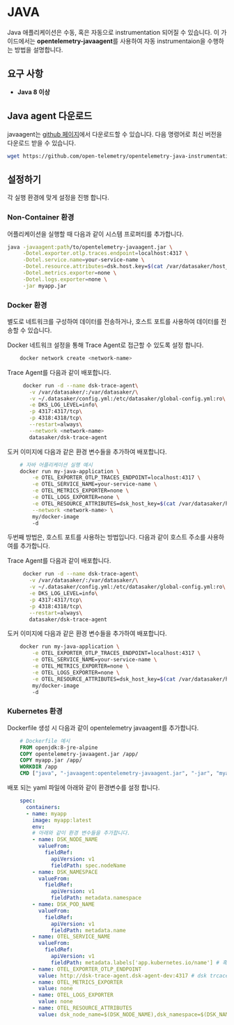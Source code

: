 # JAVA

Java 애플리케이션은 수동, 혹은 자동으로 instrumentation 되어질 수 있습니다. 이 가이드에서는 **opentelemetry-javaagent**를 사용하여 자동 instrumentaion을 수행하는 방법을 설명합니다.

## 요구 사항

* **Java 8 이상**

## Java agent 다운로드

javaagent는 [github 페이지](https://github.com/open-telemetry/opentelemetry-java-instrumentation/releases/latest)에서 다운로드할 수 있습니다.
다음 명령어로 최신 버전을 다운로드 받을 수 있습니다.

```bash
wget https://github.com/open-telemetry/opentelemetry-java-instrumentation/releases/latest/download/opentelemetry-javaagent.jar
```

## 설정하기

각 실행 환경에 맞게 설정을 진행 합니다.

### Non-Container 환경

어플리케이션을 실행할 때 다음과 같이 시스템 프로퍼티를 추가합니다.

``` bash
java -javaagent:path/to/opentelemetry-javaagent.jar \
     -Dotel.exporter.otlp.traces.endpoint=localhost:4317 \
     -Dotel.service.name=your-service-name \
     -Dotel.resource.attributes=dsk.host.key=$(cat /var/datasaker/host_key) \
     -Dotel.metrics.exporter=none \
     -Dotel.logs.exporter=none \
     -jar myapp.jar
```

### Docker 환경

별도로 네트워크를 구성하여 데이터를 전송하거나, 호스트 포트를 사용하여 데이터를 전송할 수 있습니다.

Docker 네트워크 설정을 통해 Trace Agent로 접근할 수 있도록 설정 합니다.

``` bash
    docker network create <network-name>
```

Trace Agent를 다음과 같이 배포합니다.

``` bash
     docker run -d --name dsk-trace-agent\
       -v /var/datasaker/:/var/datasaker/\
       -v ~/.datasaker/config.yml:/etc/datasaker/global-config.yml:ro\
       -e DKS_LOG_LEVEL=info\
       -p 4317:4317/tcp\
       -p 4318:4318/tcp\
       --restart=always\
       --network <network-name>
       datasaker/dsk-trace-agent
```

도커 이미지에 다음과 같은 환경 변수들을 추가하여 배포합니다.

``` bash
    # 자바 어플리케이션 실행 예시
    docker run my-java-application \
        -e OTEL_EXPORTER_OTLP_TRACES_ENDPOINT=localhost:4317 \
        -e OTEL_SERVICE_NAME=your-service-name \
        -e OTEL_METRICS_EXPORTER=none \
        -e OTEL_LOGS_EXPORTER=none \
        -e OTEL_RESOURCE_ATTRIBUTES=dsk_host_key=$(cat /var/datasaker/host_key) \
        --network <network-name> \
        my/docker-image
        -d
```

두번째 방법은, 호스트 포트를 사용하는 방법입니다. 다음과 같이 호스트 주소를 사용하여를 추가합니다.

Trace Agent를 다음과 같이 배포합니다.

``` bash
     docker run -d --name dsk-trace-agent\
       -v /var/datasaker/:/var/datasaker/\
       -v ~/.datasaker/config.yml:/etc/datasaker/global-config.yml:ro\
       -e DKS_LOG_LEVEL=info\
       -p 4317:4317/tcp\
       -p 4318:4318/tcp\
       --restart=always\
       datasaker/dsk-trace-agent
```
도커 이미지에 다음과 같은 환경 변수들을 추가하여 배포합니다.
``` bash
    docker run my-java-application \
        -e OTEL_EXPORTER_OTLP_TRACES_ENDPOINT=localhost:4317 \
        -e OTEL_SERVICE_NAME=your-service-name \
        -e OTEL_METRICS_EXPORTER=none \
        -e OTEL_LOGS_EXPORTER=none \
        -e OTEL_RESOURCE_ATTRIBUTES=dsk_host_key=$(cat /var/datasaker/host_key) \
        my/docker-image
        -d
```

### Kubernetes 환경

Dockerfile 생성 시 다음과 같이 opentelemetry javaagent를 추가합니다.

``` dockerfile
    # Dockerfile 예시
    FROM openjdk:8-jre-alpine
    COPY opentelemetry-javaagent.jar /app/
    COPY myapp.jar /app/
    WORKDIR /app
    CMD ["java", "-javaagent:opentelemetry-javaagent.jar", "-jar", "myapp.jar"]
```

배포 되는 yaml 파일에 아래와 같이 환경변수를 설정 합니다.

``` yaml
    spec:
      containers:
      - name: myapp
        image: myapp:latest
        env:
        # 아래와 같이 환경 변수들을 추가합니다.
        - name: DSK_NODE_NAME
          valueFrom:
            fieldRef:
              apiVersion: v1
              fieldPath: spec.nodeName
        - name: DSK_NAMESPACE
          valueFrom:
            fieldRef:
              apiVersion: v1
              fieldPath: metadata.namespace
        - name: DSK_POD_NAME
          valueFrom:
            fieldRef:
              apiVersion: v1
              fieldPath: metadata.name
        - name: OTEL_SERVICE_NAME
          valueFrom:
            fieldRef:
              apiVersion: v1
              fieldPath: metadata.labels['app.kubernetes.io/name'] # 혹은 서비스를 구분할 수 있는 다른 label
        - name: OTEL_EXPORTER_OTLP_ENDPOINT
          value: http://dsk-trace-agent.dsk-agent-dev:4317 # dsk trcace agent 서비스명
        - name: OTEL_METRICS_EXPORTER
          value: none
        - name: OTEL_LOGS_EXPORTER
          value: none
        - name: OTEL_RESOURCE_ATTRIBUTES
          value: dsk_node_name=$(DSK_NODE_NAME),dsk_namespace=$(DSK_NAMESPACE),dsk_pod_name=$(DSK_POD_NAME),dsk_app_name=$(DSK_NAMESPACE)_$(DSK_POD_NAME)
```
